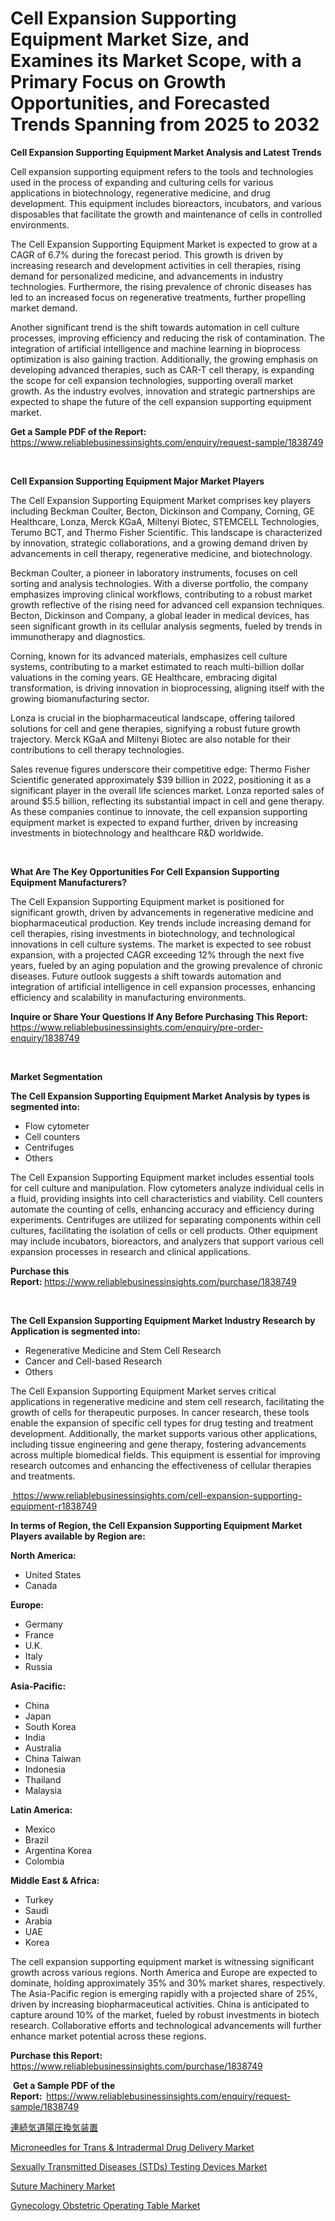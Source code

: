 <p><h1>Cell Expansion Supporting Equipment Market Size, and Examines its Market Scope, with a Primary Focus on Growth Opportunities, and Forecasted Trends Spanning from 2025 to 2032</h1></p><p><strong>Cell Expansion Supporting Equipment Market Analysis and Latest Trends</strong></p>
<p><p>Cell expansion supporting equipment refers to the tools and technologies used in the process of expanding and culturing cells for various applications in biotechnology, regenerative medicine, and drug development. This equipment includes bioreactors, incubators, and various disposables that facilitate the growth and maintenance of cells in controlled environments.</p><p>The Cell Expansion Supporting Equipment Market is expected to grow at a CAGR of 6.7% during the forecast period. This growth is driven by increasing research and development activities in cell therapies, rising demand for personalized medicine, and advancements in industry technologies. Furthermore, the rising prevalence of chronic diseases has led to an increased focus on regenerative treatments, further propelling market demand. </p><p>Another significant trend is the shift towards automation in cell culture processes, improving efficiency and reducing the risk of contamination. The integration of artificial intelligence and machine learning in bioprocess optimization is also gaining traction. Additionally, the growing emphasis on developing advanced therapies, such as CAR-T cell therapy, is expanding the scope for cell expansion technologies, supporting overall market growth. As the industry evolves, innovation and strategic partnerships are expected to shape the future of the cell expansion supporting equipment market.</p></p>
<p><strong>Get a Sample PDF of the Report:&nbsp;</strong> <a href="https://www.reliablebusinessinsights.com/enquiry/request-sample/1838749?utm_campaign=101&utm_medium=2&utm_source=Github&utm_content=ia&utm_term=05032025&utm_id=cell-expansion-supporting-equipment">https://www.reliablebusinessinsights.com/enquiry/request-sample/1838749</a></p>
<p>&nbsp;</p>
<p><strong>Cell Expansion Supporting Equipment Major Market Players</strong></p>
<p><p>The Cell Expansion Supporting Equipment Market comprises key players including Beckman Coulter, Becton, Dickinson and Company, Corning, GE Healthcare, Lonza, Merck KGaA, Miltenyi Biotec, STEMCELL Technologies, Terumo BCT, and Thermo Fisher Scientific. This landscape is characterized by innovation, strategic collaborations, and a growing demand driven by advancements in cell therapy, regenerative medicine, and biotechnology.</p><p>Beckman Coulter, a pioneer in laboratory instruments, focuses on cell sorting and analysis technologies. With a diverse portfolio, the company emphasizes improving clinical workflows, contributing to a robust market growth reflective of the rising need for advanced cell expansion techniques. Becton, Dickinson and Company, a global leader in medical devices, has seen significant growth in its cellular analysis segments, fueled by trends in immunotherapy and diagnostics.</p><p>Corning, known for its advanced materials, emphasizes cell culture systems, contributing to a market estimated to reach multi-billion dollar valuations in the coming years. GE Healthcare, embracing digital transformation, is driving innovation in bioprocessing, aligning itself with the growing biomanufacturing sector.</p><p>Lonza is crucial in the biopharmaceutical landscape, offering tailored solutions for cell and gene therapies, signifying a robust future growth trajectory. Merck KGaA and Miltenyi Biotec are also notable for their contributions to cell therapy technologies.</p><p>Sales revenue figures underscore their competitive edge: Thermo Fisher Scientific generated approximately $39 billion in 2022, positioning it as a significant player in the overall life sciences market. Lonza reported sales of around $5.5 billion, reflecting its substantial impact in cell and gene therapy. As these companies continue to innovate, the cell expansion supporting equipment market is expected to expand further, driven by increasing investments in biotechnology and healthcare R&D worldwide.</p></p>
<p>&nbsp;</p>
<p><strong>What Are The Key Opportunities For Cell Expansion Supporting Equipment Manufacturers?</strong></p>
<p><p>The Cell Expansion Supporting Equipment market is positioned for significant growth, driven by advancements in regenerative medicine and biopharmaceutical production. Key trends include increasing demand for cell therapies, rising investments in biotechnology, and technological innovations in cell culture systems. The market is expected to see robust expansion, with a projected CAGR exceeding 12% through the next five years, fueled by an aging population and the growing prevalence of chronic diseases. Future outlook suggests a shift towards automation and integration of artificial intelligence in cell expansion processes, enhancing efficiency and scalability in manufacturing environments.</p></p>
<p><strong>Inquire or Share Your Questions If Any Before Purchasing This Report:</strong> <a href="https://www.reliablebusinessinsights.com/enquiry/pre-order-enquiry/1838749?utm_campaign=101&utm_medium=2&utm_source=Github&utm_content=ia&utm_term=05032025&utm_id=cell-expansion-supporting-equipment">https://www.reliablebusinessinsights.com/enquiry/pre-order-enquiry/1838749</a></p>
<p>&nbsp;</p>
<p><strong>Market Segmentation</strong></p>
<p><strong>The Cell Expansion Supporting Equipment Market Analysis by types is segmented into:</strong></p>
<p><ul><li>Flow cytometer</li><li>Cell counters</li><li>Centrifuges</li><li>Others</li></ul></p>
<p><p>The Cell Expansion Supporting Equipment market includes essential tools for cell culture and manipulation. Flow cytometers analyze individual cells in a fluid, providing insights into cell characteristics and viability. Cell counters automate the counting of cells, enhancing accuracy and efficiency during experiments. Centrifuges are utilized for separating components within cell cultures, facilitating the isolation of cells or cell products. Other equipment may include incubators, bioreactors, and analyzers that support various cell expansion processes in research and clinical applications.</p></p>
<p><strong>Purchase this Report:&nbsp;</strong><a href="https://www.reliablebusinessinsights.com/purchase/1838749?utm_campaign=101&utm_medium=2&utm_source=Github&utm_content=ia&utm_term=05032025&utm_id=cell-expansion-supporting-equipment">https://www.reliablebusinessinsights.com/purchase/1838749</a></p>
<p>&nbsp;</p>
<p><strong>The Cell Expansion Supporting Equipment Market Industry Research by Application is segmented into:</strong></p>
<p><ul><li>Regenerative Medicine and Stem Cell Research</li><li>Cancer and Cell-based Research</li><li>Others</li></ul></p>
<p><p>The Cell Expansion Supporting Equipment Market serves critical applications in regenerative medicine and stem cell research, facilitating the growth of cells for therapeutic purposes. In cancer research, these tools enable the expansion of specific cell types for drug testing and treatment development. Additionally, the market supports various other applications, including tissue engineering and gene therapy, fostering advancements across multiple biomedical fields. This equipment is essential for improving research outcomes and enhancing the effectiveness of cellular therapies and treatments.</p></p>
<p><a href="https://www.reliablebusinessinsights.com/cell-expansion-supporting-equipment-r1838749?utm_campaign=101&utm_medium=2&utm_source=Github&utm_content=ia&utm_term=05032025&utm_id=cell-expansion-supporting-equipment">&nbsp;https://www.reliablebusinessinsights.com/cell-expansion-supporting-equipment-r1838749</a></p>
<p><strong>In terms of Region, the Cell Expansion Supporting Equipment Market Players available by Region are:</strong></p>
<p>
    <p> <strong> North America: </strong>
        <ul>
            <li>United States</li>
            <li>Canada</li>
        </ul>
        </p> 
    <p> <strong> Europe: </strong>
        <ul>
            <li>Germany</li>
            <li>France</li>
            <li>U.K.</li>
            <li>Italy</li>
            <li>Russia</li>
        </ul>
        </p> 
    <p> <strong> Asia-Pacific: </strong>
        <ul>
            <li>China</li>
            <li>Japan</li>
            <li>South Korea</li>
            <li>India</li>
            <li>Australia</li>
            <li>China Taiwan</li>
            <li>Indonesia</li>
            <li>Thailand</li>
            <li>Malaysia</li>
        </ul>
        </p> 
    <p> <strong> Latin America: </strong>
        <ul>
            <li>Mexico</li>
            <li>Brazil</li>
            <li>Argentina Korea</li>
            <li>Colombia</li>
        </ul>
        </p> 
    <p> <strong> Middle East & Africa: </strong>
        <ul>
            <li>Turkey</li>
            <li>Saudi</li>
            <li>Arabia</li>
            <li>UAE</li>
            <li>Korea</li>
        </ul>
    </p>
    </p>
<p><p>The cell expansion supporting equipment market is witnessing significant growth across various regions. North America and Europe are expected to dominate, holding approximately 35% and 30% market shares, respectively. The Asia-Pacific region is emerging rapidly with a projected share of 25%, driven by increasing biopharmaceutical activities. China is anticipated to capture around 10% of the market, fueled by robust investments in biotech research. Collaborative efforts and technological advancements will further enhance market potential across these regions.</p></p>
<p><strong>Purchase this Report: </strong><a href="https://www.reliablebusinessinsights.com/purchase/1838749?utm_campaign=101&utm_medium=2&utm_source=Github&utm_content=ia&utm_term=05032025&utm_id=cell-expansion-supporting-equipment">https://www.reliablebusinessinsights.com/purchase/1838749</a></p>
<p>&nbsp;<strong>Get a Sample PDF of the Report:&nbsp;&nbsp;</strong><a href="https://www.reliablebusinessinsights.com/enquiry/request-sample/1838749?utm_campaign=101&utm_medium=2&utm_source=Github&utm_content=ia&utm_term=05032025&utm_id=cell-expansion-supporting-equipment">https://www.reliablebusinessinsights.com/enquiry/request-sample/1838749</a></p>
<p><strong></strong></p>
<p><p><a href="https://github.com/lababdou/Market-Research-Report-List-6/blob/main/149855341417.md?utm_campaign=101&utm_medium=2&utm_source=Github&utm_content=ia&utm_term=05032025&utm_id=cell-expansion-supporting-equipment">連続気道陽圧換気装置</a></p><p><a href="https://github.com/djihencygnel74/Market-Research-Report-List-1/blob/main/microneedles-for-trans-intradermal-drug-delivery-market.md?utm_campaign=101&utm_medium=2&utm_source=Github&utm_content=ia&utm_term=05032025&utm_id=cell-expansion-supporting-equipment">Microneedles for Trans & Intradermal Drug Delivery Market</a></p><p><a href="https://github.com/zymerivarrik6/Market-Research-Report-List-1/blob/main/sexually-transmitted-diseases-stds-testing-devices-market.md?utm_campaign=101&utm_medium=2&utm_source=Github&utm_content=ia&utm_term=05032025&utm_id=cell-expansion-supporting-equipment">Sexually Transmitted Diseases (STDs) Testing Devices Market</a></p><p><a href="https://github.com/kaforarvero/Market-Research-Report-List-1/blob/main/suture-machinery-market.md?utm_campaign=101&utm_medium=2&utm_source=Github&utm_content=ia&utm_term=05032025&utm_id=cell-expansion-supporting-equipment">Suture Machinery Market</a></p><p><a href="https://github.com/berkemiars2j/Market-Research-Report-List-1/blob/main/gynecology-obstetric-operating-table-market.md?utm_campaign=101&utm_medium=2&utm_source=Github&utm_content=ia&utm_term=05032025&utm_id=cell-expansion-supporting-equipment">Gynecology Obstetric Operating Table Market</a></p></p>